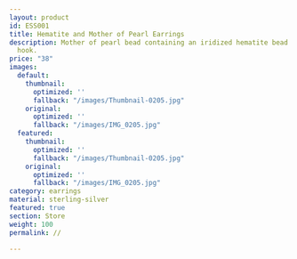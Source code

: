 ```yaml
---
layout: product
id: ESS001
title: Hematite and Mother of Pearl Earrings
description: Mother of pearl bead containing an iridized hematite bead. Sterling silver
  hook.
price: "38"
images:
  default:
    thumbnail:
      optimized: ''
      fallback: "/images/Thumbnail-0205.jpg"
    original:
      optimized: ''
      fallback: "/images/IMG_0205.jpg"
  featured:
    thumbnail:
      optimized: ''
      fallback: "/images/Thumbnail-0205.jpg"
    original:
      optimized: ''
      fallback: "/images/IMG_0205.jpg"
category: earrings
material: sterling-silver
featured: true
section: Store
weight: 100
permalink: //

---
```


